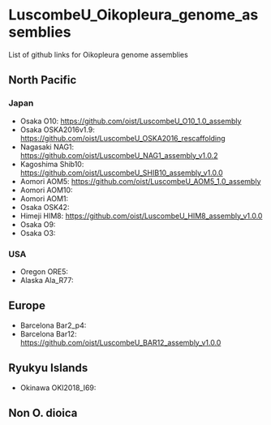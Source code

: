 # LuscombeU_Oikopleura_genome_assemblies
List of github links for Oikopleura genome assemblies



## North Pacific

### Japan
- Osaka O10: https://github.com/oist/LuscombeU_O10_1.0_assembly
- Osaka OSKA2016v1.9: https://github.com/oist/LuscombeU_OSKA2016_rescaffolding
- Nagasaki NAG1: https://github.com/oist/LuscombeU_NAG1_assembly_v1.0.2  
- Kagoshima Shib10: https://github.com/oist/LuscombeU_SHIB10_assembly_v1.0.0
- Aomori AOM5: https://github.com/oist/LuscombeU_AOM5_1.0_assembly 
- Aomori AOM10:
- Aomori AOM1:
- Osaka OSK42:
- Himeji HIM8: https://github.com/oist/LuscombeU_HIM8_assembly_v1.0.0 
- Osaka O9:
- Osaka O3:

### USA
- Oregon ORE5:
- Alaska Ala_R77:

## Europe
- Barcelona Bar2_p4:
- Barcelona Bar12: https://github.com/oist/LuscombeU_BAR12_assembly_v1.0.0 

## Ryukyu Islands

- Okinawa OKI2018_I69:
 

## Non O. dioica


